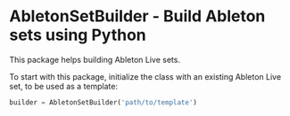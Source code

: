 # AbletonSetBuilder - Build Ableton sets using Python
This package helps building Ableton Live sets.

To start with this package, initialize the class with an existing Ableton Live set, to be used as a template:
```python
builder = AbletonSetBuilder('path/to/template')
```
